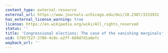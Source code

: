 ```yaml
---
content_type: external-resource
external_url: https://www.journals.uchicago.edu/doi/10.2307/3233931
has_external_license_warning: true
license: https://en.wikipedia.org/wiki/All_rights_reserved
status: ''
title: 'Congressional elections: The case of the vanishing marginals'
uid: 57857527-2786-4c8c-a2ff-689d7d1a8efc
wayback_url: ''
---
```

